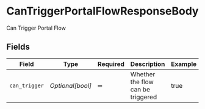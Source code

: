# CanTriggerPortalFlowResponseBody

Can Trigger Portal Flow


## Fields

| Field                             | Type                              | Required                          | Description                       | Example                           |
| --------------------------------- | --------------------------------- | --------------------------------- | --------------------------------- | --------------------------------- |
| `can_trigger`                     | *Optional[bool]*                  | :heavy_minus_sign:                | Whether the flow can be triggered | true                              |